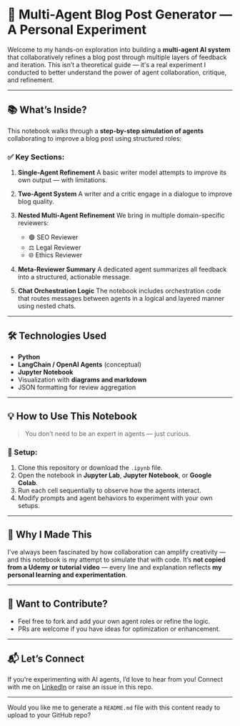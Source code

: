 
# 🧠 Multi-Agent Blog Post Generator — A Personal Experiment

Welcome to my hands-on exploration into building a **multi-agent AI system** that collaboratively refines a blog post through multiple layers of feedback and iteration. This isn’t a theoretical guide — it's a real experiment I conducted to better understand the power of agent collaboration, critique, and refinement.

---

## 📚 What’s Inside?

This notebook walks through a **step-by-step simulation of agents** collaborating to improve a blog post using structured roles:

### ✅ Key Sections:

1. **Single-Agent Refinement**
   A basic writer model attempts to improve its own output — with limitations.

2. **Two-Agent System**
   A writer and a critic engage in a dialogue to improve blog quality.

3. **Nested Multi-Agent Refinement**
   We bring in multiple domain-specific reviewers:

   * 🟢 SEO Reviewer
   * ⚖️ Legal Reviewer
   * 🌐 Ethics Reviewer

4. **Meta-Reviewer Summary**
   A dedicated agent summarizes all feedback into a structured, actionable message.

5. **Chat Orchestration Logic**
   The notebook includes orchestration code that routes messages between agents in a logical and layered manner using nested chats.

---

## 🛠 Technologies Used

* **Python**
* **LangChain / OpenAI Agents** (conceptual)
* **Jupyter Notebook**
* Visualization with **diagrams and markdown**
* JSON formatting for review aggregation

---

## 💡 How to Use This Notebook

> You don’t need to be an expert in agents — just curious.

### 🔧 Setup:

1. Clone this repository or download the `.ipynb` file.
2. Open the notebook in **Jupyter Lab**, **Jupyter Notebook**, or **Google Colab**.
3. Run each cell sequentially to observe how the agents interact.
4. Modify prompts and agent behaviors to experiment with your own setups.

---

## 🌟 Why I Made This

I've always been fascinated by how collaboration can amplify creativity — and this notebook is my attempt to simulate that with code. It’s **not copied from a Udemy or tutorial video** — every line and explanation reflects **my personal learning and experimentation**.

---

## 📌 Want to Contribute?

* Feel free to fork and add your own agent roles or refine the logic.
* PRs are welcome if you have ideas for optimization or enhancement.

---

## 📬 Let’s Connect

If you're experimenting with AI agents, I’d love to hear from you!
Connect with me on [LinkedIn](https://www.linkedin.com/in/mahrishi-rathore/) or raise an issue in this repo.

---

Would you like me to generate a `README.md` file with this content ready to upload to your GitHub repo?
